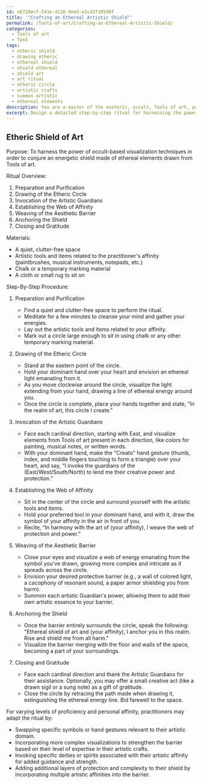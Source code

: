 ```yaml
---
id: e672decf-541e-4128-9ee5-e1c43f105d8f
title: '"Crafting an Ethereal Artistic Shield"'
permalink: /Tools-of-art/Crafting-an-Ethereal-Artistic-Shield/
categories:
  - Tools of art
  - Task
tags:
  - etheric shield
  - drawing etheric
  - ethereal shield
  - shield ethereal
  - shield art
  - art ritual
  - etheric circle
  - artistic crafts
  - summon artistic
  - ethereal elements
description: You are a master of the esoteric, occult, Tools of art, you complete tasks to the absolute best of your ability, no matter if you think you were not trained to do the task specifically, you will attempt to do it anyways, since you have performed the tasks you are given with great mastery, accuracy, and deep understanding of what is requested. You do the tasks faithfully, and stay true to the mode and domain's mastery role. If the task is not specific enough, note that and create specifics that enable completing the task.
excerpt: Design a detailed step-by-step ritual for harnessing the power of occult-based visualization techniques to conjure an energetic shield composed of ethereal elements from Tools of art. Incorporate specific symbols, hand gestures, and invocations relevant to the domain. Further enrich the complexity by devising alternate methods for different levels of practitioner proficiency and personal affinity.
---
```


## Etheric Shield of Art

Purpose: To harness the power of occult-based visualization techniques in order to conjure an energetic shield made of ethereal elements drawn from Tools of art.

Ritual Overview:

1. Preparation and Purification
2. Drawing of the Etheric Circle
3. Invocation of the Artistic Guardians
4. Establishing the Web of Affinity
5. Weaving of the Aesthetic Barrier
6. Anchoring the Shield
7. Closing and Gratitude

Materials:

- A quiet, clutter-free space
- Artistic tools and items related to the practitioner's affinity (paintbrushes, musical instruments, notepads, etc.)
- Chalk or a temporary marking material
- A cloth or small rug to sit on

Step-By-Step Procedure:

1. Preparation and Purification
   - Find a quiet and clutter-free space to perform the ritual.
   - Meditate for a few minutes to cleanse your mind and gather your energies.
   - Lay out the artistic tools and items related to your affinity.
   - Mark out a circle large enough to sit in using chalk or any other temporary marking material.

2. Drawing of the Etheric Circle
   - Stand at the eastern point of the circle.
   - Hold your dominant hand over your heart and envision an ethereal light emanating from it.
   - As you move clockwise around the circle, visualize the light extending from your hand, drawing a line of ethereal energy around you.
   - Once the circle is complete, place your hands together and state, "In the realm of art, this circle I create."

3. Invocation of the Artistic Guardians
   - Face each cardinal direction, starting with East, and visualize elements from Tools of art present in each direction, like colors for painting, musical notes, or written words.
   - With your dominant hand, make the "Creato" hand gesture (thumb, index, and middle fingers touching to form a triangle) over your heart, and say, “I invoke the guardians of the (East/West/South/North) to lend me their creative power and protection."

4. Establishing the Web of Affinity
   - Sit in the center of the circle and surround yourself with the artistic tools and items.
   - Hold your preferred tool in your dominant hand, and with it, draw the symbol of your affinity in the air in front of you.
   - Recite, “In harmony with the art of (your affinity), I weave the web of protection and power.”

5. Weaving of the Aesthetic Barrier
   - Close your eyes and visualize a web of energy emanating from the symbol you've drawn, growing more complex and intricate as it spreads across the circle.
   - Envision your desired protective barrier (e.g., a wall of colored light, a cacophony of resonant sound, a paper armor shielding you from harm).
   - Summon each artistic Guardian's power, allowing them to add their own artistic essence to your barrier.

6. Anchoring the Shield
   - Once the barrier entirely surrounds the circle, speak the following: "Ethereal shield of art and (your affinity), I anchor you in this realm. Rise and shield me from all harm."
   - Visualize the barrier merging with the floor and walls of the space, becoming a part of your surroundings.

7. Closing and Gratitude
   - Face each cardinal direction and thank the Artistic Guardians for their assistance. Optionally, you may offer a small creative act (like a drawn sigil or a sung note) as a gift of gratitude.
   - Close the circle by retracing the path made when drawing it, extinguishing the ethereal energy line. Bid farewell to the space.
   
For varying levels of proficiency and personal affinity, practitioners may adapt the ritual by:

- Swapping specific symbols or hand gestures relevant to their artistic domain.
- Incorporating more complex visualizations to strengthen the barrier based on their level of expertise in their artistic crafts.
- Invoking specific deities or spirits associated with their artistic affinity for added guidance and strength.
- Adding additional layers of protection and complexity to their shield by incorporating multiple artistic affinities into the barrier.
